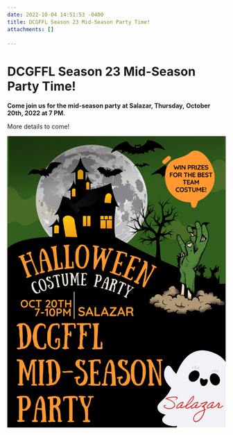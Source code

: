 ```yaml
---
date: 2022-10-04 14:51:53 -0400
title: DCGFFL Season 23 Mid-Season Party Time!
attachments: []

---
```

# DCGFFL Season 23 Mid-Season Party Time!

**Come join us for the mid-season party at Salazar, Thursday,** **October 20th, 2022 at 7 PM**.

More details to come!

![](/img/dcgffl-midseason-poster.png)